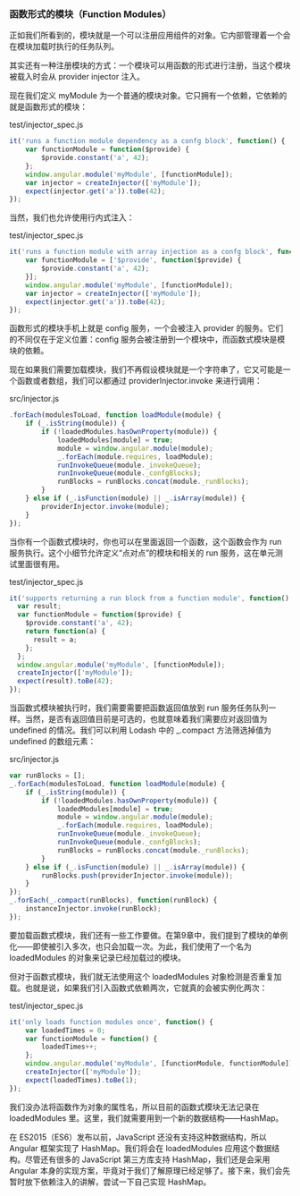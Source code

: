 ### 函数形式的模块（Function Modules）

正如我们所看到的，模块就是一个可以注册应用组件的对象。它内部管理着一个会在模块加载时执行的任务队列。

其实还有一种注册模块的方式：一个模块可以用函数的形式进行注册，当这个模块被载入时会从 provider injector 注入。

现在我们定义 myModule 为一个普通的模块对象。它只拥有一个依赖，它依赖的就是函数形式的模块：

test/injector\_spec.js

```js
it('runs a function module dependency as a confg block', function() {
    var functionModule = function($provide) {
        $provide.constant('a', 42);
    };
    window.angular.module('myModule', [functionModule]);
    var injector = createInjector(['myModule']);
    expect(injector.get('a')).toBe(42);
});
```

当然，我们也允许使用行内式注入：

test/injector\_spec.js

```js
it('runs a function module with array injection as a confg block', function() {
    var functionModule = ['$provide', function($provide) {
        $provide.constant('a', 42);
    }];
    window.angular.module('myModule', [functionModule]);
    var injector = createInjector(['myModule']);
    expect(injector.get('a')).toBe(42);
});
```

函数形式的模块手机上就是 config 服务，一个会被注入 provider 的服务。它们的不同仅在于定义位置：config 服务会被注册到一个模块中，而函数式模块是模块的依赖。

现在如果我们需要加载模块，我们不再假设模块就是一个字符串了，它又可能是一个函数或者数组，我们可以都通过 providerInjector.invoke 来进行调用：

src/injector.js

```js
.forEach(modulesToLoad, function loadModule(module) {
    if (_.isString(module)) {
        if (!loadedModules.hasOwnProperty(module)) {
            loadedModules[module] = true;
            module = window.angular.module(module);
            _.forEach(module.requires, loadModule);
            runInvokeQueue(module._invokeQueue);
            runInvokeQueue(module._confgBlocks);
            runBlocks = runBlocks.concat(module._runBlocks);
        }
    } else if (_.isFunction(module) || _.isArray(module)) {
        providerInjector.invoke(module);
    }
});
```

当你有一个函数式模块时，你也可以在里面返回一个函数，这个函数会作为 run 服务执行。这个小细节允许定义“点对点”的模块和相关的 run 服务，这在单元测试里面很有用。

test/injector\_spec.js

```js
it('supports returning a run block from a function module', function() {
  var result;
  var functionModule = function($provide) {
    $provide.constant('a', 42);
    return function(a) {
      result = a;
    };
  };
  window.angular.module('myModule', [functionModule]);
  createInjector(['myModule']);
  expect(result).toBe(42);
});
```

当函数式模块被执行时，我们需要需要把函数返回值放到 run 服务任务队列一样。当然，是否有返回值目前是可选的，也就意味着我们需要应对返回值为 undefined 的情况。我们可以利用 Lodash 中的 \_.compact 方法筛选掉值为 undefined 的数组元素：

src/injector.js

```js
var runBlocks = [];
_.forEach(modulesToLoad, function loadModule(module) {
    if (_.isString(module)) {
        if (!loadedModules.hasOwnProperty(module)) {
            loadedModules[module] = true;
            module = window.angular.module(module);
            _.forEach(module.requires, loadModule);
            runInvokeQueue(module._invokeQueue);
            runInvokeQueue(module._confgBlocks);
            runBlocks = runBlocks.concat(module._runBlocks);
        }
    } else if (_.isFunction(module) || _.isArray(module)) {
        runBlocks.push(providerInjector.invoke(module));
    }
});
_.forEach(_.compact(runBlocks), function(runBlock) {
    instanceInjector.invoke(runBlock);
});
```

要加载函数式模块，我们还有一些工作要做。在第9章中，我们提到了模块的单例化——即使被引入多次，也只会加载一次。为此，我们使用了一个名为 loadedModules 的对象来记录已经加载过的模块。

但对于函数式模块，我们就无法使用这个 loadedModules 对象检测是否重复加载。也就是说，如果我们引入函数式依赖两次，它就真的会被实例化两次：

 test/injector_spec.js

```js
it('only loads function modules once', function() {
    var loadedTimes = 0;
    var functionModule = function() {
        loadedTimes++;
    };
    window.angular.module('myModule', [functionModule, functionModule]);
    createInjector(['myModule']);
    expect(loadedTimes).toBe(1);
});
```

我们没办法将函数作为对象的属性名，所以目前的函数式模块无法记录在 loadedModules 里。这里，我们就需要用到一个新的数据结构——HashMap。

在 ES2015（ES6）发布以前，JavaScript 还没有支持这种数据结构，所以 Angular 框架实现了 HashMap。我们将会在 loadedModules 应用这个数据结构。尽管还有很多的 JavaScript 第三方库支持 HashMap，我们还是会采用 Angular 本身的实现方案，毕竟对于我们了解原理已经足够了。接下来，我们会先暂时放下依赖注入的讲解，尝试一下自己实现 HashMap。


